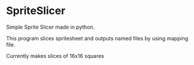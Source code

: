 # SpriteSlicer
Simple Sprite Slicer made in python.

This program slices spritesheet and outputs named files by using mapping file.

Currently makes slices of 16x16 squares
